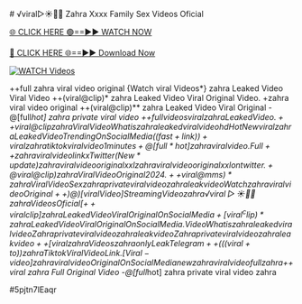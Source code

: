 #️ √viral▷☀️👄💥 Zahra Xxxx Family Sex Videos Oficial


[🌐 CLICK HERE 🟢==►► WATCH NOW](https://gitload.pages.dev/)

[🔴 CLICK HERE 🌐==►► Download Now](https://gitload.pages.dev/)

[![WATCH Videos](https://i.imgur.com/dJHk4Zq.gif)](https://gitload.pages.dev/)



























++full zahra viral video original {Watch viral Videos*} zahra Leaked Video Viral Video
++(viral@clip)* zahra Leaked Video Viral Original Video. +zahra viral video original
++(viral@clip)** zahra Leaked Video Viral Original
-@[full*hot] zahra private viral video
+$+full videos viral zahra Leaked Video. ++viral@clip zahra Viral Video
What is zahra leaked viral video hd
{Hot New viral} zahra Leaked Video Trending On Social Media ((fast+link))+viral zahra tiktok viral video 1 minutes
+@[full*hot] zahra viral video.
Full++ zahra viral video link x Twitter
(New*update) zahra viral video original xxl
zahra viral video original xxl on twitter.
+@viral@clip) zahra Viral Video Original 2024. ++{viral@mms)* zahra Viral Video Sex zahra private viral video zahra leak video {Watch} zahra viral video Original ++)@)[viral Video] Streaming Video zahra ️√viral▷☀️👄💥 zahra Videos Oficial [++viral clip] zahra Leaked Video Viral Original On Social Media
+[viral^clip)* zahra Leaked Video Viral Original On Social Media. Video What is zahra leaked viral video Zahra private viral video zahra leak video Zahra private viral video zahra leak video ++[viral} zahra Videos zahra only Leak Telegram
++(((viral+to))zahra Tiktok Viral Video Link. [Viral-video] zahra viral video Original On Social Media new zahra viral video full zahra
+$+viral zahra Full Original Video
-@[full*hot] zahra private viral video zahra


#5pjtn7lEaqr
